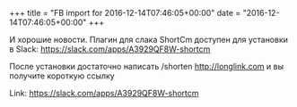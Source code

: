 +++
title = "FB import for 2016-12-14T07:46:05+00:00"
date = "2016-12-14T07:46:05+00:00"
+++

И хорошие новости. Плагин для слака ShortCm доступен для установки в Slack: https://slack.com/apps/A3929QF8W-shortcm

После установки достаточно написать /shorten http://longlink.com и вы получите короткую ссылку

Link: <a href="https://slack.com/apps/A3929QF8W-shortcm">https://slack.com/apps/A3929QF8W-shortcm</a>

